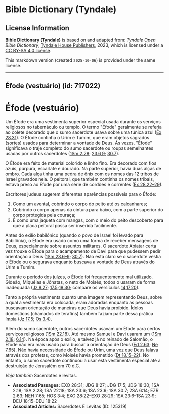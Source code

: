 # Bible Dictionary (Tyndale)

## License Information

**Bible Dictionary (Tyndale)** is based on and adapted from: _Tyndale Open Bible Dictionary_, [Tyndale House Publishers](https://tyndaleopenresources.com/), 2023, which is licensed under a [CC BY-SA 4.0 license](https://creativecommons.org/licenses/by-sa/4.0/legalcode.en).

This markdown version (created `2025-10-06`) is provided under the same license.



--------------------------------

## Éfode (vestuário) (id: 717022)

Éfode (vestuário)
=================

Um Éfode era uma vestimenta superior especial usada durante os serviços religiosos no tabernáculo ou templo. O termo "Éfode" geralmente se referia ao colete decorado que o sumo sacerdote usava sobre uma túnica azul ([Êx 28\.31](https://ref.ly/Exod28:31)). O Éfode continha o Urim e Tumim, que eram objetos sagrados (sortes) usados para determinar a vontade de Deus. Às vezes, "Éfode" significava o traje completo do sumo sacerdote ou roupas semelhantes usadas por outros sacerdotes ([1Sm 2\.28](https://ref.ly/1Sam2:28); [23\.6,9](https://ref.ly/1Sam23:6,1Sam23:9); [30\.7](https://ref.ly/1Sam30:7)).

O Éfode era feito de material colorido e linho fino. Era decorado com fios azuis, púrpura, escarlate e dourado. Na parte superior, havia duas alças de ombro. Cada alça tinha uma pedra de ônix com os nomes das 12 tribos de Israel gravados nela. O peitoral, que também continha os nomes tribais, estava preso ao Éfode por uma série de cordões e correntes ([Êx 28\.22–29](https://ref.ly/Exod28:22-Exod28:29)).

Escritores judeus sugerem diferentes aparências possíveis para o Éfode:

1. Como um avental, cobrindo o corpo do peito até os calcanhares;
2. Cobrindo o corpo apenas da cintura para baixo, com a parte superior do corpo protegida pela couraça;
3. É como uma jaqueta com mangas, com o meio do peito descoberto para que a placa peitoral possa ser inserida facilmente.

Antes do exílio babilônico (quando o povo de Israel foi levado para Babilônia), o Éfode era usado como uma forma de receber mensagens de Deus, especialmente sobre assuntos militares. O sacerdote Abiatar certa vez trouxe o Éfode para o acampamento de Davi para que pudessem pedir orientação a Deus ([1Sm 23\.6–9](https://ref.ly/1Sam23:6-1Sam23:9); [30\.7](https://ref.ly/1Sam30:7)). Não está claro se o sacerdote vestia o Éfode ou o segurava enquanto buscava a vontade de Deus através do Urim e Tumim.

Durante o período dos juízes, o Éfode foi frequentemente mal utilizado. Gideão, Miquéias e Jônatas, o neto de Moisés, todos o usaram de forma inadequada ([Jz 8\.27](https://ref.ly/Judg8:27); [17\.5](https://ref.ly/Judg17:5);[18\.30](https://ref.ly/Judg18:30); compare os versículos [14](https://ref.ly/Judg18:14),[17](https://ref.ly/Judg18:17),[20](https://ref.ly/Judg18:20)).

Tanto a própria vestimenta quanto uma imagem representando Deus, sobre a qual a vestimenta era colocada, eram adoradas enquanto as pessoas buscavam orientação de maneiras que Deus havia proibido. Ídolos domésticos (chamados de terafins) também faziam parte dessa prática ímpia ([Jz 17\.5](https://ref.ly/Judg17:5); [Os 3\.4](https://ref.ly/Hos3:4)).

Além do sumo sacerdote, outros sacerdotes usavam um Éfode para certos serviços religiosos ([1Sm 22\.18](https://ref.ly/1Sam22:18)). Até mesmo Samuel e Davi usaram um ([1Sm 2\.18](https://ref.ly/1Sam2:18); [6\.14](https://ref.ly/2Sam6:14)). Na época após o exílio, e talvez já no reinado de Salomão, o Éfode não era mais usado para buscar a orientação de Deus ([Ed 2\.63](https://ref.ly/Ezra2:63); [Ne 7\.65](https://ref.ly/Neh7:65)). Não havia necessidade do Éfode ou Urim, uma vez que Deus falava através dos profetas, como Moisés havia prometido ([Dt 18\.15–22](https://ref.ly/Deut18:15-Deut18:22)). No entanto, o sumo sacerdote continuou a usar esta vestimenta especial até a destruição de Jerusalém em 70 d.C.

*Veja também* Sacerdotes e levitas.

* **Associated Passages:** EXO 28:31; JDG 8:27; JDG 17:5; JDG 18:30; 1SA 2:18; 1SA 2:28; 1SA 22:18; 1SA 23:6; 1SA 23:9; 1SA 30:7; 2SA 6:14; EZR 2:63; NEH 7:65; HOS 3:4; EXO 28:22–EXO 28:29; 1SA 23:6–1SA 23:9; DEU 18:15–DEU 18:22
* **Associated Articles:** Sacerdotes E Levitas (ID: 125319)

